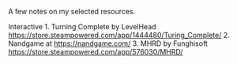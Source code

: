 A few notes on my selected resources.

Interactive
    1. Turning Complete by LevelHead https://store.steampowered.com/app/1444480/Turing_Complete/
    2. Nandgame at https://nandgame.com/
    3. MHRD by Funghisoft https://store.steampowered.com/app/576030/MHRD/